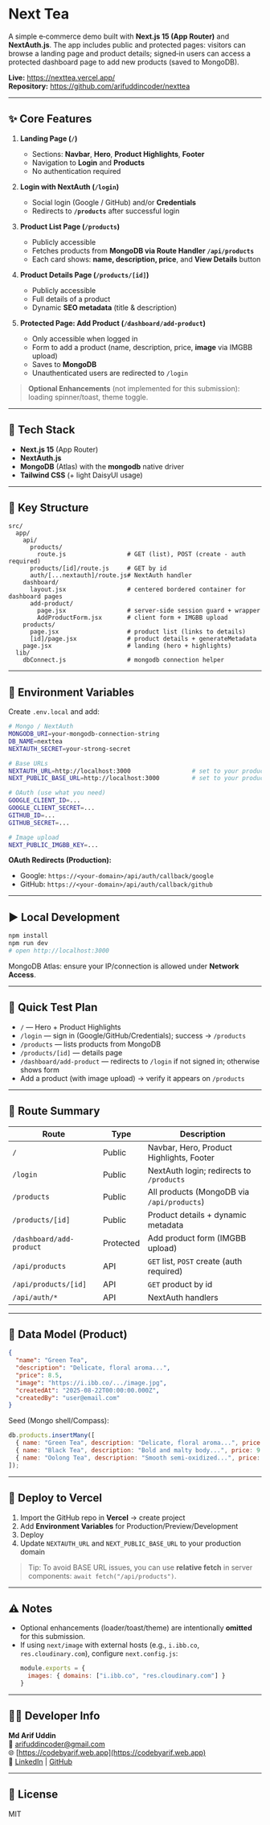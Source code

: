 # Next Tea

A simple e‑commerce demo built with **Next.js 15 (App Router)** and **NextAuth.js**. The app includes public and protected pages: visitors can browse a landing page and product details; signed‑in users can access a protected dashboard page to add new products (saved to MongoDB).

**Live:** https://nexttea.vercel.app/  
**Repository:** https://github.com/arifuddincoder/nexttea

---

## ✨ Core Features

1. **Landing Page (`/`)**
   - Sections: **Navbar**, **Hero**, **Product Highlights**, **Footer**
   - Navigation to **Login** and **Products**
   - No authentication required

2. **Login with NextAuth (`/login`)**
   - Social login (Google / GitHub) and/or **Credentials**
   - Redirects to **`/products`** after successful login

3. **Product List Page (`/products`)**
   - Publicly accessible
   - Fetches products from **MongoDB via Route Handler `/api/products`**
   - Each card shows: **name, description, price**, and **View Details** button

4. **Product Details Page (`/products/[id]`)**
   - Publicly accessible
   - Full details of a product
   - Dynamic **SEO metadata** (title & description)

5. **Protected Page: Add Product (`/dashboard/add-product`)**
   - Only accessible when logged in
   - Form to add a product (name, description, price, **image** via IMGBB upload)
   - Saves to **MongoDB**
   - Unauthenticated users are redirected to `/login`

> **Optional Enhancements** (not implemented for this submission): loading spinner/toast, theme toggle.

---

## 🧰 Tech Stack

- **Next.js 15** (App Router)
- **NextAuth.js**
- **MongoDB** (Atlas) with the **mongodb** native driver
- **Tailwind CSS** (+ light DaisyUI usage)

---

## 📁 Key Structure

```
src/
  app/
    api/
      products/
        route.js                 # GET (list), POST (create - auth required)
      products/[id]/route.js     # GET by id
      auth/[...nextauth]/route.js# NextAuth handler
    dashboard/
      layout.jsx                 # centered bordered container for dashboard pages
      add-product/
        page.jsx                 # server-side session guard + wrapper
        AddProductForm.jsx       # client form + IMGBB upload
    products/
      page.jsx                   # product list (links to details)
      [id]/page.jsx              # product details + generateMetadata
    page.jsx                     # landing (hero + highlights)
  lib/
    dbConnect.js                 # mongodb connection helper
```

---

## 🔐 Environment Variables

Create `.env.local` and add:

```bash
# Mongo / NextAuth
MONGODB_URI=your-mongodb-connection-string
DB_NAME=nexttea
NEXTAUTH_SECRET=your-strong-secret

# Base URLs
NEXTAUTH_URL=http://localhost:3000                 # set to your production domain on Vercel
NEXT_PUBLIC_BASE_URL=http://localhost:3000         # set to your production domain on Vercel

# OAuth (use what you need)
GOOGLE_CLIENT_ID=...
GOOGLE_CLIENT_SECRET=...
GITHUB_ID=...
GITHUB_SECRET=...

# Image upload
NEXT_PUBLIC_IMGBB_KEY=...
```

**OAuth Redirects (Production):**
- Google: `https://<your-domain>/api/auth/callback/google`
- GitHub: `https://<your-domain>/api/auth/callback/github`

---

## ▶️ Local Development

```bash
npm install
npm run dev
# open http://localhost:3000
```

MongoDB Atlas: ensure your IP/connection is allowed under **Network Access**.

---

## 🧪 Quick Test Plan

- `/` — Hero + Product Highlights
- `/login` — sign in (Google/GitHub/Credentials); success → `/products`
- `/products` — lists products from MongoDB
- `/products/[id]` — details page
- `/dashboard/add-product` — redirects to `/login` if not signed in; otherwise shows form
- Add a product (with image upload) → verify it appears on `/products`

---

## 🔗 Route Summary

| Route                        | Type       | Description                                   |
|-----------------------------|------------|-----------------------------------------------|
| `/`                         | Public     | Navbar, Hero, Product Highlights, Footer      |
| `/login`                    | Public     | NextAuth login; redirects to `/products`      |
| `/products`                 | Public     | All products (MongoDB via `/api/products`)    |
| `/products/[id]`            | Public     | Product details + dynamic metadata            |
| `/dashboard/add-product`    | Protected  | Add product form (IMGBB upload)               |
| `/api/products`             | API        | `GET` list, `POST` create (auth required)     |
| `/api/products/[id]`        | API        | `GET` product by id                           |
| `/api/auth/*`               | API        | NextAuth handlers                             |

---

## 🧱 Data Model (Product)

```json
{
  "name": "Green Tea",
  "description": "Delicate, floral aroma...",
  "price": 8.5,
  "image": "https://i.ibb.co/.../image.jpg",
  "createdAt": "2025-08-22T00:00:00.000Z",
  "createdBy": "user@email.com"
}
```

Seed (Mongo shell/Compass):
```js
db.products.insertMany([
  { name: "Green Tea", description: "Delicate, floral aroma...", price: 8.5, image: "https://placehold.co/400x500?text=Green+Tea", createdAt: new Date() },
  { name: "Black Tea", description: "Bold and malty body...", price: 9.0, image: "https://placehold.co/400x500?text=Black+Tea", createdAt: new Date() },
  { name: "Oolong Tea", description: "Smooth semi-oxidized...", price: 10.5, image: "https://placehold.co/400x500?text=Oolong+Tea", createdAt: new Date() }
]);
```

---

## 🚀 Deploy to Vercel

1. Import the GitHub repo in **Vercel** → create project  
2. Add **Environment Variables** for Production/Preview/Development  
3. Deploy  
4. Update `NEXTAUTH_URL` and `NEXT_PUBLIC_BASE_URL` to your production domain

> Tip: To avoid BASE URL issues, you can use **relative fetch** in server components: `await fetch("/api/products")`.

---

## ⚠️ Notes

- Optional enhancements (loader/toast/theme) are intentionally **omitted** for this submission.
- If using `next/image` with external hosts (e.g., `i.ibb.co`, `res.cloudinary.com`), configure `next.config.js`:
  ```js
  module.exports = {
    images: { domains: ["i.ibb.co", "res.cloudinary.com"] }
  }
  ```

---


## 👨‍💻 Developer Info

**Md Arif Uddin**  
📧 arifuddincoder@gmail.com  
🌐 [https://codebyarif.web.app](https://codebyarif.web.app)  
🔗 [LinkedIn](https://linkedin.com/in/arifuddincoder) | [GitHub](https://github.com/arifuddincoder)

---

## 📄 License

MIT
